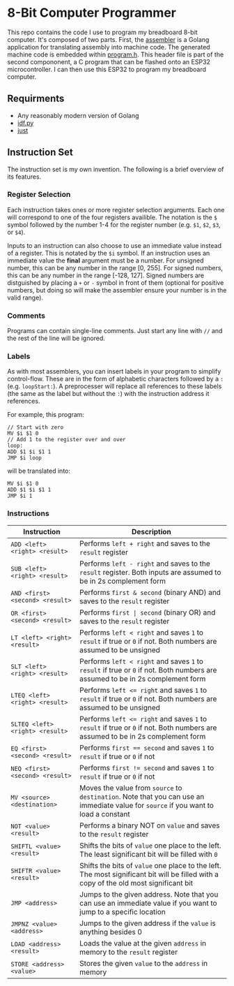 # 8-Bit Computer Programmer

This repo contains the code I use to program my breadboard 8-bit computer. It's composed of two parts. First, the [assembler](./assembler/) is a Golang application for translating assembly into machine code. The generated machine code is embedded within [program.h](./components/program/program.h). This header file is part of the second compononent, a C program that can be flashed onto an ESP32 microcontroller. I can then use this ESP32 to program my breadboard computer.

## Requirments

- Any reasonably modern version of Golang
- [idf.py](https://docs.espressif.com/projects/esp-idf/en/stable/esp32/get-started/index.html)
- [just](https://github.com/casey/just)

## Instruction Set

The instruction set is my own invention. The following is a brief overview of its features.

### Register Selection

Each instruction takes ones or more register selection arguments. Each one will correspond to one of the four registers availible. The notation is the `$` symbol followed by the number 1-4 for the register number (e.g. `$1`, `$2`, `$3`, or `$4`).

Inputs to an instruction can also choose to use an immediate value instead of a register. This is notated by the `$i` symbol. If an instruction uses an immediate value the **final** argument must be a number. For unsigned number, this can be any number in the range [0, 255]. For signed numbers, this can be any number in the range [-128, 127]. Signed numbers are distguished by placing a `+` or `-` symbol in front of them (optional for positive numbers, but doing so will make the assembler ensure your number is in the valid range).

### Comments

Programs can contain single-line comments. Just start any line with `//` and the rest of the line will be ignored.

### Labels

As with most assemblers, you can insert labels in your program to simplify control-flow. These are in the form of alphabetic characters followed by a `:` (e.g. `loopStart:`). A preprocesser will replace all references to these labels (the same as the label but without the `:`) with the instruction address it references.

For example, this program:

```
// Start with zero
MV $i $1 0
// Add 1 to the register over and over
loop:
ADD $1 $i $1 1
JMP $i loop
```

will be translated into:

```
MV $i $1 0
ADD $1 $i $1 1
JMP $i 1
```

### Instructions

| **Instruction**                 | **Description**                                                                                                                       |
|---------------------------------|---------------------------------------------------------------------------------------------------------------------------------------|
| `ADD <left> <right> <result>`   | Performs `left + right` and saves to the `result` register                                                                            |
| `SUB <left> <right> <result>`   | Performs `left - right` and saves to the `result` register. Both inputs are assumed to be in 2s complement form                       |
| `AND <first> <second> <result>` | Performs `first & second` (binary AND) and saves to the `result` register                                                             |
| `OR <first> <second> <result>`  | Performs `first \| second` (binary OR) and saves to the `result` register                                                             |
| `LT <left> <right> <result>`    | Performs `left < right` and saves `1` to `result` if true or `0` if not. Both numbers are assumed to be unsigned                      |
| `SLT <left> <right> <result>`   | Performs `left < right` and saves `1` to `result` if true or `0` if not. Both numbers are assumed to be in 2s complement form         |
| `LTEQ <left> <right> <result>`  | Performs `left <= right` and saves `1` to `result` if true or `0` if not. Both numbers are assumed to be unsigned                     |
| `SLTEQ <left> <right> <result>` | Performs `left <= right` and saves `1` to `result` if true or `0` if not. Both numbers are assumed to be in 2s complement form        |
| `EQ <first> <second> <result>`  | Performs `first == second` and saves `1` to `result` if true or `0` if not                                                            |
| `NEQ <first> <second> <result>` | Performs `first != second` and saves `1` to `result` if true or `0` if not                                                            |
| `MV <source> <destination>`     | Moves the value from `source` to `destination`. Note that you can use an immediate value for `source` if you want to load a constant  |
| `NOT <value> <result>`          | Performs a binary NOT on `value` and saves to the `result` register                                                                   |
| `SHIFTL <value> <result>`       | Shifts the bits of `value` one place to the left. The least significant bit will be filled with `0`                                   |
| `SHIFTR <value> <result>`       | Shifts the bits of `value` one place to the left. The most significant bit will be filled with a copy of the old most significant bit |
| `JMP <address>`                 | Jumps to the given address. Note that you can use an immediate value if you want to jump to a specific location                       |
| `JMPNZ <value> <address>`       | Jumps to the given address if the `value` is anything besides 0                                                                       |
| `LOAD <address> <result>`       | Loads the value at the given `address` in memory to the `result` register                                                             |
| `STORE <address> <value>`       | Stores the given `value` to the `address` in memory                                                                                   |